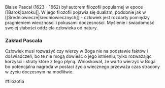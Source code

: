 Blaise Pascal (1623 - 1662) był autorem filozofii popularnej w epoce [[Barok|baroku]].
W jego filozofii pojawia się dualizm, podobnie jak w [[Średniowiecze|średniowiecznych]] - człowiek jest rozdarty pomiędzy pragnieniem wieczności i pokusami doczesności.
Myślenie i świadomość swojej słabości oddziela człowieka od natury.
### Zakład Pascala
Człowiek musi rozważyć czy wierzy w Boga nie na podstawie faktów i doświadczeń, bo te nie mogą dowieść o jego istnieniu, tylko rozważając korzyści i straty które z tego płyną. Wnioskował, że warto wierzyć w Boga bo potencjalna nagroda w postaci życia wiecznego przeważa czas stracony w życiu doczesnym na modlitwie.

#filozofia